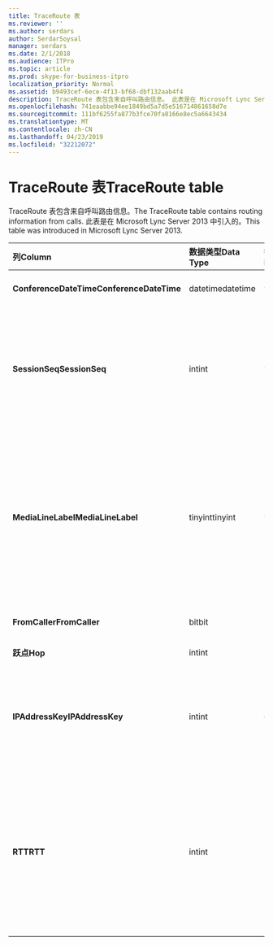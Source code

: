```yaml
---
title: TraceRoute 表
ms.reviewer: ''
ms.author: serdars
author: SerdarSoysal
manager: serdars
ms.date: 2/1/2018
ms.audience: ITPro
ms.topic: article
ms.prod: skype-for-business-itpro
localization_priority: Normal
ms.assetid: b9493cef-6ece-4f13-bf68-dbf132aab4f4
description: TraceRoute 表包含来自呼叫路由信息。 此表是在 Microsoft Lync Server 2013 中引入的。
ms.openlocfilehash: 741eaabbe94ee1849bd5a7d5e516714861658d7e
ms.sourcegitcommit: 111bf6255fa877b3fce70fa8166e8ec5a6643434
ms.translationtype: MT
ms.contentlocale: zh-CN
ms.lasthandoff: 04/23/2019
ms.locfileid: "32212072"
---
```

# <a name="traceroute-table"></a><span data-ttu-id="5f154-104">TraceRoute 表</span><span class="sxs-lookup"><span data-stu-id="5f154-104">TraceRoute table</span></span>
 
<span data-ttu-id="5f154-105">TraceRoute 表包含来自呼叫路由信息。</span><span class="sxs-lookup"><span data-stu-id="5f154-105">The TraceRoute table contains routing information from calls.</span></span> <span data-ttu-id="5f154-106">此表是在 Microsoft Lync Server 2013 中引入的。</span><span class="sxs-lookup"><span data-stu-id="5f154-106">This table was introduced in Microsoft Lync Server 2013.</span></span>
  
|<span data-ttu-id="5f154-107">**列**</span><span class="sxs-lookup"><span data-stu-id="5f154-107">**Column**</span></span>|<span data-ttu-id="5f154-108">**数据类型**</span><span class="sxs-lookup"><span data-stu-id="5f154-108">**Data Type**</span></span>|<span data-ttu-id="5f154-109">**键/索引**</span><span class="sxs-lookup"><span data-stu-id="5f154-109">**Key/Index**</span></span>|<span data-ttu-id="5f154-110">**详细信息**</span><span class="sxs-lookup"><span data-stu-id="5f154-110">**Details**</span></span>|
|:-----|:-----|:-----|:-----|
|<span data-ttu-id="5f154-111">**ConferenceDateTime**</span><span class="sxs-lookup"><span data-stu-id="5f154-111">**ConferenceDateTime**</span></span> <br/> |<span data-ttu-id="5f154-112">datetime</span><span class="sxs-lookup"><span data-stu-id="5f154-112">datetime</span></span>  <br/> |<span data-ttu-id="5f154-113">主、 外</span><span class="sxs-lookup"><span data-stu-id="5f154-113">Primary, Foreign</span></span>  <br/> |<span data-ttu-id="5f154-114">日期和呼叫开始的时间。</span><span class="sxs-lookup"><span data-stu-id="5f154-114">Date and time that the call began.</span></span>  <br/> |
|<span data-ttu-id="5f154-115">**SessionSeq**</span><span class="sxs-lookup"><span data-stu-id="5f154-115">**SessionSeq**</span></span> <br/> |<span data-ttu-id="5f154-116">int</span><span class="sxs-lookup"><span data-stu-id="5f154-116">int</span></span>  <br/> |<span data-ttu-id="5f154-117">主、 外</span><span class="sxs-lookup"><span data-stu-id="5f154-117">Primary, Foreign</span></span>  <br/> |<span data-ttu-id="5f154-118">用来区分可能在相同日期和相同时间开始的多个呼叫的唯一标识符。</span><span class="sxs-lookup"><span data-stu-id="5f154-118">Unique identifier used to distinguish between multiple calls that might have begun on the same date and at the same time.</span></span>  <br/> |
|<span data-ttu-id="5f154-119">**MediaLineLabel**</span><span class="sxs-lookup"><span data-stu-id="5f154-119">**MediaLineLabel**</span></span> <br/> |<span data-ttu-id="5f154-120">tinyint</span><span class="sxs-lookup"><span data-stu-id="5f154-120">tinyint</span></span>  <br/> |<span data-ttu-id="5f154-121">主、 外</span><span class="sxs-lookup"><span data-stu-id="5f154-121">Primary, Foreign</span></span>  <br/> |<span data-ttu-id="5f154-122">代表在呼叫中使用的视频线的类型。</span><span class="sxs-lookup"><span data-stu-id="5f154-122">Represents the type of video line used in the call.</span></span> <span data-ttu-id="5f154-123">允许的值包括：</span><span class="sxs-lookup"><span data-stu-id="5f154-123">Allowed values are:</span></span>  <br/> <span data-ttu-id="5f154-124">0-音频</span><span class="sxs-lookup"><span data-stu-id="5f154-124">0 - Audio</span></span>  <br/> <span data-ttu-id="5f154-125">1-视频</span><span class="sxs-lookup"><span data-stu-id="5f154-125">1 - Video</span></span>  <br/> <span data-ttu-id="5f154-126">2-全景视频</span><span class="sxs-lookup"><span data-stu-id="5f154-126">2 - Panoramic video</span></span>  <br/> <span data-ttu-id="5f154-127">3-应用程序/桌面共享</span><span class="sxs-lookup"><span data-stu-id="5f154-127">3 - Application/Desktop sharing</span></span>  <br/> |
|<span data-ttu-id="5f154-128">**FromCaller**</span><span class="sxs-lookup"><span data-stu-id="5f154-128">**FromCaller**</span></span> <br/> |<span data-ttu-id="5f154-129">bit</span><span class="sxs-lookup"><span data-stu-id="5f154-129">bit</span></span>  <br/> |<span data-ttu-id="5f154-130">Primary</span><span class="sxs-lookup"><span data-stu-id="5f154-130">Primary</span></span>  <br/> |<span data-ttu-id="5f154-131">发出呼叫的终结点。</span><span class="sxs-lookup"><span data-stu-id="5f154-131">Endpoint that placed the call.</span></span>  <br/> |
|<span data-ttu-id="5f154-132">**跃点**</span><span class="sxs-lookup"><span data-stu-id="5f154-132">**Hop**</span></span> <br/> |<span data-ttu-id="5f154-133">int</span><span class="sxs-lookup"><span data-stu-id="5f154-133">int</span></span>  <br/> ||<span data-ttu-id="5f154-134">网络跃点 /</span><span class="sxs-lookup"><span data-stu-id="5f154-134">Network hop/</span></span>  <br/> |
|<span data-ttu-id="5f154-135">**IPAddressKey**</span><span class="sxs-lookup"><span data-stu-id="5f154-135">**IPAddressKey**</span></span> <br/> |<span data-ttu-id="5f154-136">int</span><span class="sxs-lookup"><span data-stu-id="5f154-136">int</span></span>  <br/> |<span data-ttu-id="5f154-137">外</span><span class="sxs-lookup"><span data-stu-id="5f154-137">Foreign</span></span>  <br/> |<span data-ttu-id="5f154-138">IP 地址的唯一标识符。</span><span class="sxs-lookup"><span data-stu-id="5f154-138">Unique identifier for the IP address.</span></span> <span data-ttu-id="5f154-139">[IPAddress 表](ipaddress.md)中存储的 IP 地址信息。</span><span class="sxs-lookup"><span data-stu-id="5f154-139">IP address information is stored in the [IPAddress table](ipaddress.md).</span></span>  <br/> |
|<span data-ttu-id="5f154-140">**RTT**</span><span class="sxs-lookup"><span data-stu-id="5f154-140">**RTT**</span></span> <br/> |<span data-ttu-id="5f154-141">int</span><span class="sxs-lookup"><span data-stu-id="5f154-141">int</span></span>  <br/> ||<span data-ttu-id="5f154-142">往返时间。</span><span class="sxs-lookup"><span data-stu-id="5f154-142">Roundtrip time.</span></span> <span data-ttu-id="5f154-143">往返时间度量语音数据包可以到达其目标，然后发送后已被接收的通知所需的时间量。</span><span class="sxs-lookup"><span data-stu-id="5f154-143">The roundtrip time measures the amount of time it takes for a voice packet to reach its destination and then send back notification that it was received.</span></span>  <br/> |
   

